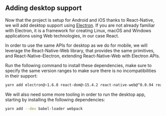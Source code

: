 ## Adding desktop support

Now that the project is setup for Android and iOS thanks to React-Native, we will add desktop support using [Electron](https://electron.atom.io/). If you are not already familiar with Electron, it is a framework for creating Linux, macOS and Windows applications using Web technologies, in our case React.

In order to use the same APIs for desktop as we do for mobile, we will leverage the React-Native-Web library, that provides the same primitives, and React-Native-Electron, extending React-Native-Web with Electron APIs.

Run the following command to install these dependencies, make sure to specify the same version ranges to make sure there is no incompatibilities in their support:

```bash
yarn add electron@~1.6.8 react-dom@~15.4.2 react-native-web@^0.0.94 react-native-electron@^0.0.13
```

We will also need some more tooling in order to run the desktop app, starting by installing the following dependencies:

```bash
yarn add --dev babel-loader webpack
```



